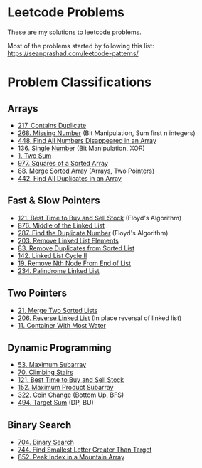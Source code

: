 # Leetcode Problems

These are my solutions to leetcode problems.

Most of the problems started by following this list:  
https://seanprashad.com/leetcode-patterns/

# Problem Classifications

## Arrays

- [217. Contains Duplicate](https://leetcode.com/problems/contains-duplicate/)
- [268. Missing Number](https://leetcode.com/problems/missing-number/) (Bit Manipulation, Sum first n integers)
- [448. Find All Numbers Disappeared in an Array](https://leetcode.com/problems/find-all-numbers-disappeared-in-an-array/)
- [136. Single Number](https://leetcode.com/problems/single-number/) (Bit Manipulation, XOR)
- [1. Two Sum](https://leetcode.com/problems/two-sum/)
- [977. Squares of a Sorted Array](https://leetcode.com/problems/squares-of-a-sorted-array/)
- [88. Merge Sorted Array](https://leetcode.com/problems/merge-sorted-array/) (Arrays, Two Pointers)
- [442. Find All Duplicates in an Array](https://leetcode.com/problems/find-all-duplicates-in-an-array/)


## Fast & Slow Pointers

- [121. Best Time to Buy and Sell Stock](https://leetcode.com/problems/best-time-to-buy-and-sell-stock/) (Floyd's Algorithm)
- [876. Middle of the Linked List](https://leetcode.com/problems/middle-of-the-linked-list/) 
- [287. Find the Duplicate Number](https://leetcode.com/problems/find-the-duplicate-number/) (Floyd's Algorithm)
- [203. Remove Linked List Elements](https://leetcode.com/problems/remove-linked-list-elements/)
- [83. Remove Duplicates from Sorted List](https://leetcode.com/problems/remove-duplicates-from-sorted-list/)
- [142. Linked List Cycle II](https://leetcode.com/problems/linked-list-cycle-ii/)
- [19. Remove Nth Node From End of List](https://leetcode.com/problems/remove-nth-node-from-end-of-list/)
- [234. Palindrome Linked List](https://leetcode.com/problems/palindrome-linked-list/)

## Two Pointers

- [21. Merge Two Sorted Lists](https://leetcode.com/problems/merge-two-sorted-lists/)
- [206. Reverse Linked List](https://leetcode.com/problems/reverse-linked-list/)  (In place reversal of linked list)
- [11. Container With Most Water](https://leetcode.com/problems/container-with-most-water/)


## Dynamic Programming

- [53. Maximum Subarray](https://leetcode.com/problems/maximum-subarray/)
- [70. Climbing Stairs](https://leetcode.com/problems/climbing-stairs/)
- [121. Best Time to Buy and Sell Stock](https://leetcode.com/problems/best-time-to-buy-and-sell-stock/)
- [152. Maximum Product Subarray](https://leetcode.com/problems/maximum-product-subarray/)
- [322. Coin Change](https://leetcode.com/problems/coin-change/) (Bottom Up, BFS)
- [494. Target Sum](https://leetcode.com/problems/target-sum/) (DP, BU)


## Binary Search

- [704. Binary Search](https://leetcode.com/problems/binary-search/)
- [744. Find Smallest Letter Greater Than Target](https://leetcode.com/problems/find-smallest-letter-greater-than-target/)
- [852. Peak Index in a Mountain Array](https://leetcode.com/problems/peak-index-in-a-mountain-array/)

